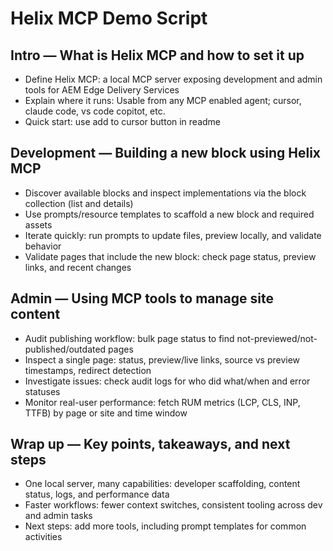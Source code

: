 # Helix MCP Demo Script

## Intro — What is Helix MCP and how to set it up
- Define Helix MCP: a local MCP server exposing development and admin tools for AEM Edge Delivery Services
- Explain where it runs: Usable from any MCP enabled agent; cursor, claude code, vs code copitot, etc.
- Quick start: use add to cursor button in readme

## Development — Building a new block using Helix MCP
- Discover available blocks and inspect implementations via the block collection (list and details)
- Use prompts/resource templates to scaffold a new block and required assets
- Iterate quickly: run prompts to update files, preview locally, and validate behavior
- Validate pages that include the new block: check page status, preview links, and recent changes

## Admin — Using MCP tools to manage site content
- Audit publishing workflow: bulk page status to find not-previewed/not-published/outdated pages
- Inspect a single page: status, preview/live links, source vs preview timestamps, redirect detection
- Investigate issues: check audit logs for who did what/when and error statuses
- Monitor real-user performance: fetch RUM metrics (LCP, CLS, INP, TTFB) by page or site and time window

## Wrap up — Key points, takeaways, and next steps
- One local server, many capabilities: developer scaffolding, content status, logs, and performance data
- Faster workflows: fewer context switches, consistent tooling across dev and admin tasks
- Next steps: add more tools, including prompt templates for common activities


